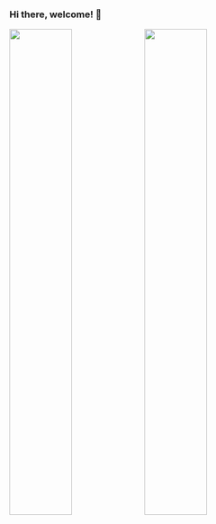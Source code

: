 ### Hi there, welcome! 👋

<img align = "left" width = 47% src = "https://github-readme-stats.vercel.app/api?username=ellaxu43&show_icons=true&theme=radical" />

<img align = "left" width = 47% src = " https://github-readme-stats.vercel.app/api/top-langs/?username=ellaxu43&layout=compact" />

